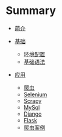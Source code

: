 # Summary

* [简介](README.md)

* [基础]()
    * [环境配置](./BASE/Environment.md)
    * [基础语法](./BASE/Basic.md)

* [应用]()
    * [爬虫](./应用/Spider.md)
    * [Selenium](./应用/Selenium.md)
    * [Scrapy](./应用/Scrapy.md)
    * [MySql](./应用/PyMySql.md)
    * [Django](./应用/Django.md)
    * [Flask](./应用/Flask.md)
    * [爬虫案例](./应用/SpiderProject.md)


